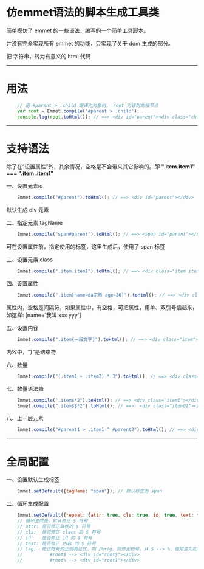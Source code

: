 # 仿emmet语法的脚本生成工具类

简单模仿了 emmet 的一些语法，编写的一个简单工具脚本。

并没有完全实现所有 emmet 的功能，只实现了关于 dom 生成的部分。

把 字符串，转为有意义的 html 代码

----------

# 用法

``` javascript
    // 把 #parent > .child 编译为对象树， root 为该树的根节点
    var root = Emmet.compile('#parent > .child');
    console.log(root.toHtml()); // ==> <div id="parent"><div class="child"></div></div>
```

----------

# 支持语法

除了在“设置属性”外，其余情况，空格是不会带来其它影响的。即 **".item.item1" === ".item .item1"**

一、设置元素id

``` javascript
    Emmet.compile("#parent").toHtml(); // ==> <div id="parent"></div>
```
默认生成 div 元素

二、指定元素 tagName

``` javascript
    Emmet.compile("span#parent").toHtml(); // ==> <span id="parent"></span>
```
可在设置属性前，指定使用的标签，这里生成后，使用了 span 标签

三、设置元素 class

``` javascript
    Emmet.compile(".item.item1").toHtml(); // ==> <div class="item item1"></div>
```

四、设置属性

``` javascript
    Emmet.compile(".item[name=da宗熊 age=26]").toHtml(); // ==> <div class="item" name="da宗熊" age="26"></div>
```
属性内，空格是间隔符，如果属性中，有空格，可把属性，用单、双引号括起来，如这样: [name='我叫 xxx yyy']

五、设置内容

``` javascript
    Emmet.compile(".item{一段文字}").toHtml(); // ==> <div class="item">一段文字</div>
```
内容中，"}"是结束符

六、数量

``` javascript
    Emmet.compile("(.item1 + .item2) * 3").toHtml(); // ==> <div class="item1"></div><div class="item2"></div><div class="item1"></div><div class="item2"></div><div class="item1"></div><div class="item2"></div>
```

七、数量语法糖

``` javascript
    Emmet.compile(".item$*2").toHtml(); // ==> <div class="item1"></div><div class="item2"></div>
    Emmet.compile(".item$$*2").toHtml(); // ==>  <div class="item01"></div><div class="item02"></div>
```


八、上一层元素

``` javascript
    Emmet.compile("#parent1 > .item1 ^ #parent2").toHtml(); // ==> <div id="parent1"><div class="item1"></div></div><div id="parent2"></div>
```

----------

# 全局配置

一、设置默认生成标签

``` javascript
    Emmet.setDefault({tagName: "span"}); // 默认标签为 span
```

二、循环生成配置

``` javascript
    Emmet.setDefault({repeat: {attr: true, cls: true, id: true, text: true, tag: /\$+/g}});
    // 循环生成是，默认修正 $ 符号
    // attr: 是否修正属性的 $ 符号
    // cls:  是否修正 class 的 $ 符号
    // id:   是否修正 id 的 $ 符号
    // text: 是否修正 内容 的 $ 符号
    // tag:  修正符号的正则表达式，如 /%+/g，则修正符号，从 $ --> %，使用变为如下:
    //          #root$ --> <div id="root$"></div>
    //          #root% --> <div id="root1"></div>
```
